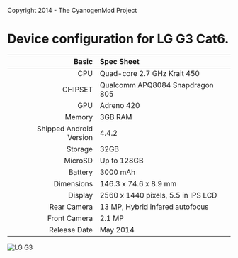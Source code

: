 Copyright 2014 - The CyanogenMod Project

Device configuration for LG G3 Cat6.
=====================================

Basic   | Spec Sheet
-------:|:-------------------------
CPU     | Quad-core 2.7 GHz Krait 450
CHIPSET | Qualcomm APQ8084 Snapdragon 805
GPU     | Adreno 420
Memory  | 3GB RAM
Shipped Android Version | 4.4.2
Storage | 32GB
MicroSD | Up to 128GB
Battery | 3000 mAh
Dimensions | 146.3 x 74.6 x 8.9 mm
Display | 2560 x 1440 pixels, 5.5 in IPS LCD
Rear Camera  | 13 MP, Hybrid infared autofocus
Front Camera | 2.1 MP
Release Date | May 2014


![LG G3](http://upload.wikimedia.org/wikipedia/commons/7/7f/LG_G3.png "LG G3")
